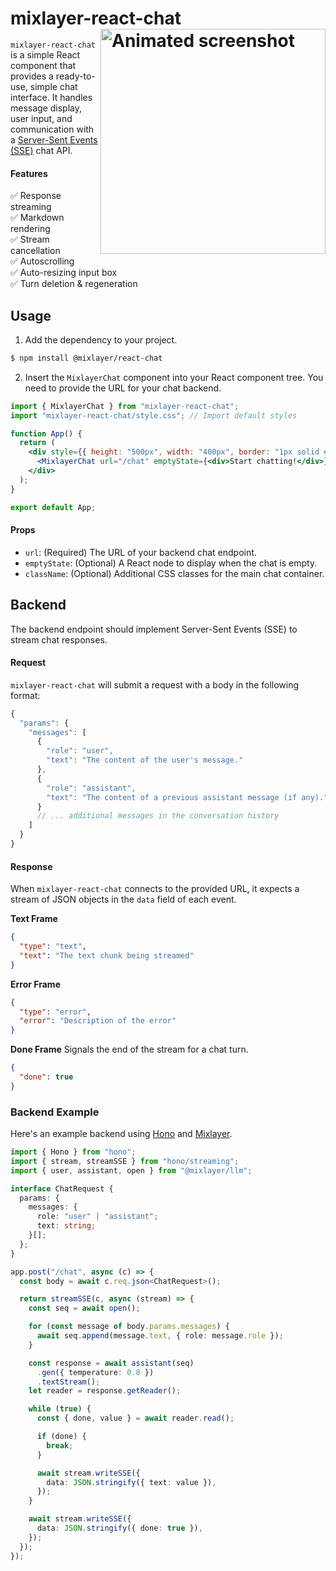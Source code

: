 # mixlayer-react-chat <img align="right" src="https://raw.githubusercontent.com/mixlayer/mixlayer-react-chat/master/screenshot.gif" width="360" alt="Animated screenshot" />

<code>mixlayer-react-chat</code> is a simple React component that provides a ready-to-use, simple chat interface. It handles message display, user input, and communication with a [Server-Sent Events (SSE)](https://developer.mozilla.org/en-US/docs/Web/API/Server-sent_events) chat API.

#### Features

✅ Response streaming<br/>
✅ Markdown rendering<br/>
✅ Stream cancellation<br/>
✅ Autoscrolling<br/>
✅ Auto-resizing input box<br/>
✅ Turn deletion & regeneration<br/>

## Usage

1. Add the dependency to your project.

```bash
$ npm install @mixlayer/react-chat
```

2. Insert the `MixlayerChat` component into your React component tree. You need to provide the URL for your chat backend.

```jsx
import { MixlayerChat } from "mixlayer-react-chat";
import "mixlayer-react-chat/style.css"; // Import default styles

function App() {
  return (
    <div style={{ height: "500px", width: "400px", border: "1px solid #ccc" }}>
      <MixlayerChat url="/chat" emptyState={<div>Start chatting!</div>} />
    </div>
  );
}

export default App;
```

#### Props

- `url`: (Required) The URL of your backend chat endpoint.
- `emptyState`: (Optional) A React node to display when the chat is empty.
- `className`: (Optional) Additional CSS classes for the main chat container.

## Backend

The backend endpoint should implement Server-Sent Events (SSE) to stream chat responses.

#### Request

`mixlayer-react-chat` will submit a request with a body in the following format:

```javascript
{
  "params": {
    "messages": [
      {
        "role": "user",
        "text": "The content of the user's message."
      },
      {
        "role": "assistant",
        "text": "The content of a previous assistant message (if any)."
      }
      // ... additional messages in the conversation history
    ]
  }
}
```

#### Response

When `mixlayer-react-chat` connects to the provided URL, it expects a stream of JSON objects in the `data` field of each event.

**Text Frame**

```json
{
  "type": "text",
  "text": "The text chunk being streamed"
}
```

**Error Frame**

```json
{
  "type": "error",
  "error": "Description of the error"
}
```

**Done Frame** Signals the end of the stream for a chat turn.

```json
{
  "done": true
}
```

### Backend Example

Here's an example backend using [Hono](https://hono.dev) and [Mixlayer](https://mixlayer.com).

```typescript
import { Hono } from "hono";
import { stream, streamSSE } from "hono/streaming";
import { user, assistant, open } from "@mixlayer/llm";

interface ChatRequest {
  params: {
    messages: {
      role: "user" | "assistant";
      text: string;
    }[];
  };
}

app.post("/chat", async (c) => {
  const body = await c.req.json<ChatRequest>();

  return streamSSE(c, async (stream) => {
    const seq = await open();

    for (const message of body.params.messages) {
      await seq.append(message.text, { role: message.role });
    }

    const response = await assistant(seq)
      .gen({ temperature: 0.8 })
      .textStream();
    let reader = response.getReader();

    while (true) {
      const { done, value } = await reader.read();

      if (done) {
        break;
      }

      await stream.writeSSE({
        data: JSON.stringify({ text: value }),
      });
    }

    await stream.writeSSE({
      data: JSON.stringify({ done: true }),
    });
  });
});
```
